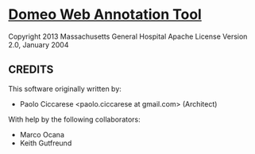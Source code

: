 [Domeo Web Annotation Tool](http://www.annotationframework.org/)
================================================================

Copyright 2013 Massachusetts General Hospital
Apache License Version 2.0, January 2004

  CREDITS
  -------

  This software originally written by:

   - Paolo Ciccarese  <paolo.ciccarese at gmail.com> (Architect)

  With help by the following collaborators:

   - Marco Ocana
   - Keith Gutfreund 
